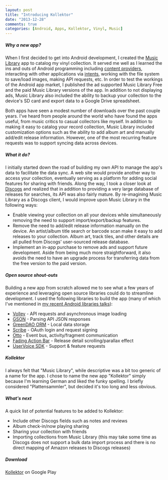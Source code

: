 ```yaml
---
layout: post
title: "Introducing Kollektor"
date: "2013-12-28"
comments: true
categories: [Android, Apps, Kollektor, Vinyl, Music]
---
```


##### Why a new app?

When I first decided to get into Android development, I created the [Music Library](https://play.google.com/store/apps/details?id=com.dandydev.medialibrary) app to catalog my vinyl collection. It served me well as I learned the ins and outs of Android programming including [content providers](http://developer.android.com/guide/topics/providers/content-providers.html), interacting with other applications via [intents](http://developer.android.com/reference/android/content/Intent.html), working with the file system to save/load images, making API requests, etc. In order to test the workings of the Android app market, I published the ad supported Music Library Free and the paid Music Library versions of the app. In addition to not displaying ads, Music Library also included the ability to backup your collection to the device's SD card and export data to a Google Drive spreadsheet.

Both apps have seen a modest number of downloads over the past couple years. I've heard from people around the world who have found the apps useful, from music critics to casual collectors like myself. In addition to making it easy to catalog your record collection, Music Library included customization options such as the ability to add album art and manually add/edit release information. However, one of the most recurring feature requests was to support syncing data across devices.

##### What it do?

I initially started down the road of building my own API to manage the app's data to facilitate the data sync. A web site would provide another way to access your collection, eventually serving as a platform for adding social features for sharing with friends. Along the way, I took a closer look at [Discogs](http://www.discogs.com/) and realized that in addition to providing a very large database of releases for searches, its API was also fairly mature. By re-imagining Music Library as a Discogs client, I would improve upon Music Library in the following ways:

- Enable viewing your collection on all your devices while simultaneously removing the need to support import/export/backup features.
- Remove the need to add/edit release information manually on the device. An artist/album title search or barcode scan make it easy to add releases to your collection. Album art, track tiles, and other details are all pulled from Discogs' user-sourced release database.
- Implement an in-app purchase to remove ads and support future development. Aside from being much more straightforward, it also avoids the need to have an upgrade process for transferring data from the free version to the paid version.

##### Open source shout-outs

Building a new app from scratch allowed me to see what a few years of experience and leveraging open source libraries could do to streamline development. I used the following libraries to build the app (many of which I've mentioned in [my recent Android libraries talks](http://andydyer.org/blog/2013/10/11/big-android-bbq-2013-android-open-source-libraries-you-need-in-your-life/)):

- [Volley](https://developers.google.com/events/io/sessions/325304728) - API requests and asynchronous image loading
- [GSON](https://code.google.com/p/google-gson/) - Parsing API JSON responses
- [GreenDAO ORM](http://greendao-orm.com/) - Local data storage
- [Scribe](https://github.com/fernandezpablo85/scribe-java) - OAuth login and request signing
- [Otto](http://square.github.io/otto/) - Event bus, activity/fragment communication
- [Fading Action Bar](https://github.com/ManuelPeinado/FadingActionBar) - Release detail scrolling/parallax effect
- [UserVoice SDK](https://github.com/uservoice/uservoice-android-sdk) - Support & feature requests

##### Kollektor

I always felt that "Music Library", while descriptive was a bit too generic of a name for the app. I chose to name the new app "Kollektor" simply because I'm learning German and liked the funky spelling. I briefly considered "Plattensammler", but decided it's too long and less obvious.

##### What's next

A quick list of potential features to be added to Kollektor:

- Include other Discogs fields such as notes and reviews
- Album check-in/now playing sharing
- Sharing your collection with friends
- Importing collections from Music Library (this may take some time as Discogs does not support a bulk data import process and there is no direct mapping of Amazon releases to Discogs releases)

##### Download

[Kollektor](https://play.google.com/store/apps/details?id=com.dandydev.kollektor) on Google Play